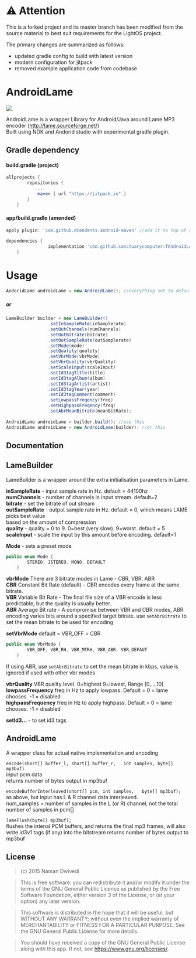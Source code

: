 # ⚠️ Attention

This is a forked project and its master branch has been modified from the source material to best suit requirements for the LightOS project.

The primary changes are summarized as follows:
- updated gradle config to build with latest version
- modern configuration for jitpack
- removed example application code from codebase

# AndroidLame

[![](https://jitpack.io/v/naman14/TAndroidLame.svg)](https://jitpack.io/#naman14/TAndroidLame)

AndroidLame is a wrapper Library for Android/Java around Lame MP3 encoder (http://lame.sourceforge.net/)   
Built using NDK and Andorid studio with experimental gradle plugin.

## Gradle dependency
#### build.gradle (project)
```gradle
allprojects {
		repositories {
			...
			maven { url "https://jitpack.io" }
		}
	}
```
#### app/build.gradle (amended)
```gradle
apply plugin: 'com.github.dcendents.android-maven' //add it to top of app level build.gradle  

dependencies {
	            implementation 'com.github.sanctuarycomputer:TAndroidLame:<TAG>'
	}
```	

# Usage

```java
AndoridLame androidLame = new AndroidLame(); //everything set to defaults
```
##### or

```java
LameBuilder builder = new LameBuilder()
                .setInSampleRate(inSamplerate)
                .setOutChannels(numChannels)
                .setOutBitrate(bitrate)
                .setOutSampleRate(outSamplerate)
                .setMode(mode)
                .setQuality(quality)
                .setVbrMode(vbrMode)
                .setVbrQuality(vbrQuality)
                .setScaleInput(scaleInput)
                .setId3tagTitle(title)
                .setId3tagAlbum(album)
                .setId3tagArtist(artist)
                .setId3tagYear(year)
                .setId3tagComment(comment)
                .setLowpassFreqency(freq)
                .setHighpassFreqency(freq)
                .setAbrMeanBitrate(meanBitRate);
              
AndroidLame androidLame = builder.build(); //use this
AndroidLame androidLame = new AndroidLame(builder); //or this
```
## Documentation

## LameBuilder

LameBuilder is a wrapper around the extra initialisation parameters in Lame.

**inSampleRate** - input sample rate in Hz.  default = 44100hz     
**numChannels** - number of channels in input stream. default=2    
**bitrate** - set the bitrate of out stream  
**outSampleRate** -   output sample rate in Hz.  default = 0, which means LAME picks best value    
  based on the amount of compression   
**quality** - quality = 0 to 9.  0=best (very slow).  9=worst. default = 5    
**scaleInput** - scale the input by this amount before encoding.  default=1   

**Mode** - sets a preset mode  
```java 
public enum Mode {
        STEREO, JSTEREO, MONO, DEFAULT
    }
```

**vbrMode**
There are 3 bitrate modes in Lame - CBR, VBR, ABR  
  **CBR** Constant Bit Rate (default) - CBR encodes every frame at the same bitrate.  
  **VBR** Variable Bit Rate  - The final file size of a VBR encode is less predictable, but the quality is usually better.  
  **ABR** Average Bit rate - A compromise between VBR and CBR modes, ABR encoding varies bits around a specified target     bitrate. use `setAbrBitrate` to set the mean bitrate to be used for encoding

**setVbrMode**
default = VBR_OFF = CBR
```java
public enum VbrMode {
        VBR_OFF, VBR_RH, VBR_MTRH, VBR_ABR, VBR_DEFAUT
    }
```  
If using ABR, use `setAbrBitrate` to set the mean bitrate in kbps, value is ignored if used with other vbr modes  

**vbrQuality** VBR quality level.  0=highest  9=lowest, Range [0,...,10[     
**lowpassFrequency**  freq in Hz to apply lowpass. Default = 0 = lame chooses.  -1 = disabled  
**highpassFrequency** freq in Hz to apply highpass. Default = 0 = lame chooses.  -1 = disabled  

**setId3...** - to set id3 tags

## AndroidLame  
A wrapper class for actual native implementation and encoding    

`encode(short[] buffer_l, short[] buffer_r,  
                      int samples, byte[] mp3buf)`    
   input pcm data      
   returns number of bytes output in mp3buf    
     
`encodeBufferInterleaved(short[] pcm, int samples,  
                                                      byte[] mp3buf);`    
   as above, but input has L & R channel data interleaved.    
   num_samples = number of samples in the L (or R) channel, not the total number of samples in pcm[] 
      
`lameFlush(byte[] mp3buf);`  
  flushes the intenal PCM buffers, and returns the final mp3 frames, will also write id3v1 tags (if any) into the bitstream    returns number of bytes output to mp3buf    

## License

>(c) 2015 Naman Dwivedi 

>This is free software: you can redistribute it and/or modify it under the terms of the GNU General Public License as published by the Free Software Foundation, either version 3 of the License, or (at your option) any later version. 

>This software is distributed in the hope that it will be useful, but WITHOUT ANY WARRANTY; without even the implied warranty of MERCHANTABILITY or FITNESS FOR A PARTICULAR PURPOSE. See the GNU General Public License for more details. 

>You should have received a copy of the GNU General Public License along with this app. If not, see <https://www.gnu.org/licenses/>.
